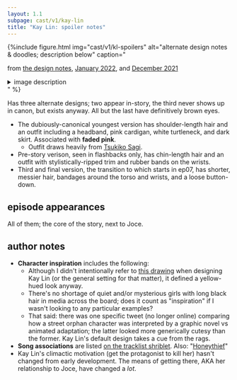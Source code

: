 ```yaml
---
layout: 1.1
subpage: cast/v1/kay-lin
title: "Kay Lin: spoiler notes"
---
```

{%include figure.html
	img="cast/v1/kl-spoilers"
	alt="alternate design notes & doodles; description below"
	caption="<p>from <a href='/ygbtdm/gallery/designnotes'>the design notes</a>, <a href='/ygbtdm/gallery/roundups/2022-01'>January 2022</a>, and <a href='/ygbtdm/gallery/roundups/2021-12'>December 2021</a></p>
		<details class='imgdesc'><summary>image description</summary>
			<p>Left, <strong>design notes</strong> for two of Kay Lin’s alternate appearances:</p>
		<ul><li>The first (pre-story) has earrings, frayed [shoulder-length] hair, a t-shirt that’s ripped on purpose, and is usually wearing some type of bracelet [and/or] rubberband.</li>
		<li>The second (late-story) has messy hair, a semi-loose tank top under an oversize dress shirt (semi-transparent, slips off [the shoulder] easily; cuffs are rolled up to fit), more even [bandage-]wraps, and is just straight-up barefoot.</li></ul>
			<p>Right, unrelated <strong>doodles</strong>:</p>
		<ul><li>From an ambiguous point of view, pre-story!Kay Lin pushes the viewer’s hands closed towards them. She’s smiling, blushing, tearing up a little; saying: “H-happy anniversary~❤”</li>
		<li>The other doodle is a scribbly late-story!Kay Lin on an intense blue-red gradient, holding a bottle.</li></ul></details>"
%}

Has three alternate designs; two appear in-story, the third never shows up in canon, but exists anyway. <span class="spoiler">All but the last have definitively brown eyes.</span>

- The dubiously-canonical youngest version has shoulder-length hair and an outfit including a headband, pink cardigan, white turtleneck, and dark skirt. Associated with **faded pink**.
	- Outfit draws heavily from [Tsukiko Sagi](https://paranoiaagent.fandom.com/wiki/Tsukiko_Sagi).
- Pre-story verison, seen in <span class="spoiler">flashbacks only</span>, has chin-length hair and an outfit with stylistically-ripped trim and rubber bands on the wrists.
- Third and final version, <span class="spoiler">the transition to which starts in ep07</span>, has shorter, messier hair, bandages around the torso and wrists, and a loose button-down.

## episode appearances
All of them; the core of the story, next to Joce.

## author notes
- **Character inspiration** includes the following:
	- Although I didn't intentionally refer to <a href="https://www.deviantart.com/a-flyleaf/art/very-enthusiastic-about-honey-864456324" class="ext">this drawing</a> when designing Kay Lin (or the general setting for that matter), it defined a yellow-hued look anyway.
	- There's no shortage of quiet and/or mysterious girls with long black hair in media across the board; does it count as "inspiration" if I wasn't looking to any particular examples?
	- That said: there was one specific tweet (no longer online) comparing how a street orphan character was interpreted by a graphic novel vs animated adaptation; the latter looked more generically cutesy than the former. Kay Lin's default design takes a cue from the rags.
- **Song associations** are listed <a href="https://a-flyleaf.github.io/shriblets/2021-10-0304-tracklist/" class="ext">on the tracklist shriblet</a>. Also: "<a href="https://www.youtube.com/watch?v=yN9yN8-_fVU" class="ext">Honeythief</a>"
- Kay Lin's climactic motivation (<span class="spoiler">get the protagonist to kill her</span>) hasn't changed from early development. The means of getting there, AKA <span class="spoiler">her relationship to Joce</span>, have changed a *lot*.